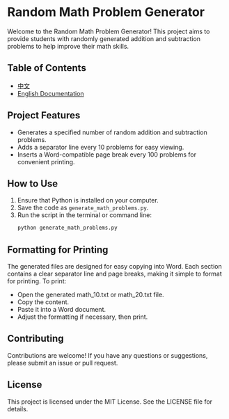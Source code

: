 # Random Math Problem Generator

Welcome to the Random Math Problem Generator! This project aims to provide students with randomly generated addition and subtraction problems to help improve their math skills.

## Table of Contents

- [中文](README_zh.md)
- [English Documentation](README_en.md)

## Project Features

- Generates a specified number of random addition and subtraction problems.
- Adds a separator line every 10 problems for easy viewing.
- Inserts a Word-compatible page break every 100 problems for convenient printing.

## How to Use

1. Ensure that Python is installed on your computer.
2. Save the code as `generate_math_problems.py`.
3. Run the script in the terminal or command line:
   ```bash
   python generate_math_problems.py
## Formatting for Printing
The generated files are designed for easy copying into Word. Each section contains a clear separator line and page breaks, making it simple to format for printing. To print:

- Open the generated math_10.txt or math_20.txt file.
- Copy the content.
- Paste it into a Word document.
- Adjust the formatting if necessary, then print.
## Contributing
Contributions are welcome! If you have any questions or suggestions, please submit an issue or pull request.

## License
This project is licensed under the MIT License. See the LICENSE file for details.
